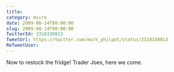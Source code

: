 ```yaml
---
title: 
category: micro
date: 2009-08-14T00:00:00
slug: 2009-08-14T00:00:00
TwitterId: 3318338013
TweetUrl: https://twitter.com/mark_philpot/status/3318338013
ReTweetUser: 
---
```


Now to restock the fridge! Trader Joes, here we come.